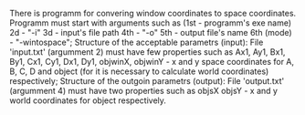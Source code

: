 There is programm for convering window coordinates to space coordinates. 
Programm must start with arguments such as (1st - programm's exe name) 2d - "-i" 3d - input's file path 4th - "-o" 5th - output file's name 6th (mode) - "-wintospace";
Structure of the acceptable parametrs (input):
File 'input.txt' (argumment 2) must have few properties such as Ax1, Ay1, Bx1, By1, Cx1, Cy1, Dx1, Dy1, objwinX, objwinY - x and y space coordinates for A, B, C, D and object (for it is necessary to calculate world coordinates) respectively;
Structure of the outgoin parametrs (output):
File 'output.txt' (argumment 4) must have two properties such as  objsX objsY - x and y world coordinates for object respectively.